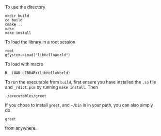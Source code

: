 To use the directory 
```
mkdir build
cd build
cmake ..
make 
make install
```

To load the library in a root session
```
root
gSystem->Load("libHelloWorld")
```

To load with macro 
```
R__LOAD_LIBRARY(libHelloWorld)
```

To run the executable from `build`, first ensure you have installed the `.so` file and `_rdict.pcm` by running `make install`. Then 
```
./executables/greet
```

If you chose to install `greet`, and `~/bin` is in your path, you can also simply do 
```
greet
```
from anywhere.